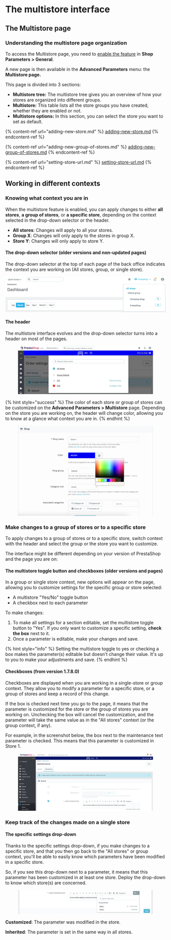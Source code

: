 # The multistore interface

## The Multistore page  <a href="#themultistoreinterface-managingyourstores" id="themultistoreinterface-managingyourstores"></a>

### Understanding the multistore page organization

To access the Multistore page, you need to [enable the feature](../#managingmultipleshops-enablingthemultistorefeature) in **Shop Parameters > General**.&#x20;

A new page is then available in the **Advanced Parameters** menu: the **Multistore page.**

This page is divided into 3 sections:

* **Multistore tree:** The multistore tree gives you an overview of how your stores are organized into different groups.&#x20;
* **Multistore:** This table lists all the store groups you have created, whether they are enabled or not.&#x20;
* **Multistore options:** In this section, you can select the store you want to set as default. &#x20;

{% content-ref url="adding-new-store.md" %}
[adding-new-store.md](adding-new-store.md)
{% endcontent-ref %}

{% content-ref url="adding-new-group-of-stores.md" %}
[adding-new-group-of-stores.md](adding-new-group-of-stores.md)
{% endcontent-ref %}

{% content-ref url="setting-store-url.md" %}
[setting-store-url.md](setting-store-url.md)
{% endcontent-ref %}

## Working in different contexts <a href="#themultistoreinterface-onebackofficetorulethemall" id="themultistoreinterface-onebackofficetorulethemall"></a>

### Knowing what context you are in

When the multistore feature is enabled, you can apply changes to either **all stores**, **a group of stores**, or **a specific store**, depending on the context selected in the drop-down selector or the header.

* **All stores**: Changes will apply to all your stores.
* **Group X**: Changes will only apply to the stores in group X.
* **Store Y**: Changes will only apply to store Y.

#### The drop-down selector (older versions and non-updated pages)

The drop-down selector at the top of each page of the back office indicates the context you are working on (All stores, group, or single store).

![](<../../../.gitbook/assets/57081980 (4) (4) (2).png>)

#### The header

The multistore interface evolves and the drop-down selector turns into a header on most of the pages. &#x20;

<figure><img src="../../../.gitbook/assets/image (26).png" alt=""><figcaption></figcaption></figure>

{% hint style="success" %}
The color of each store or group of stores can be customized on the **Advanced Parameters > Multistore** page. Depending on the store you are working on, the header will change color, allowing you to know at a glance what context you are in.
{% endhint %}

<figure><img src="../../../.gitbook/assets/image (18).png" alt=""><figcaption></figcaption></figure>

### Make changes to a group of stores or to a specific store

To apply changes to a group of stores or to a specific store, switch context with the header and select the group or the store you want to customize.

The interface might be different depending on your version of PrestaShop and the page you are on:

#### The multistore toggle button and checkboxes (older versions and pages)

In a group or single store context, new options will appear on the page, allowing you to customize settings for the specific group or store selected:

* A multistore "Yes/No" toggle button
* A checkbox next to each parameter

To make changes:&#x20;

1. To make all settings for a section editable, set the multistore toggle button to "Yes".  If you only want to customize a specific setting, **check the box** next to it.
2. Once a parameter is editable, make your changes and save.

{% hint style="info" %}
Setting the multistore toggle to yes or checking a box makes the parameter(s) editable but doesn't change their value. It's up to you to make your adjustments and save.
{% endhint %}

#### Checkboxes (from version 1.7.8.0)

Checkboxes are displayed when you are working in a single-store or group context. They allow you to modify a parameter for a specific store, or a group of stores and keep a record of this change.&#x20;

If the box is checked next time you go to the page, it means that the parameter is customized for the store or the group of stores you are working on. Unchecking the box will cancel the customization, and the parameter will take the same value as in the "All stores" context (or the group context, if any).

For example, in the screenshot below, the box next to the maintenance text parameter is checked. This means that this parameter is customized in Store 1.

<figure><img src="../../../.gitbook/assets/image (33).png" alt=""><figcaption></figcaption></figure>

### Keep track of the changes made on a single store

#### The specific settings drop-down

Thanks to the specific settings drop-down, if you make changes to a specific store, and that you then go back to the "All stores" or group context, you'll be able to easily know which parameters have been modified in a specific store.

So, if you see this drop-down next to a parameter, it means that this parameter has been customized in at least one store. Deploy the drop-down to know which store(s) are concerned.

<figure><img src="../../../.gitbook/assets/image (13).png" alt=""><figcaption></figcaption></figure>

**Customized**: The parameter was modified in the store.

**Inherited**: The parameter is set in the same way in all stores.
